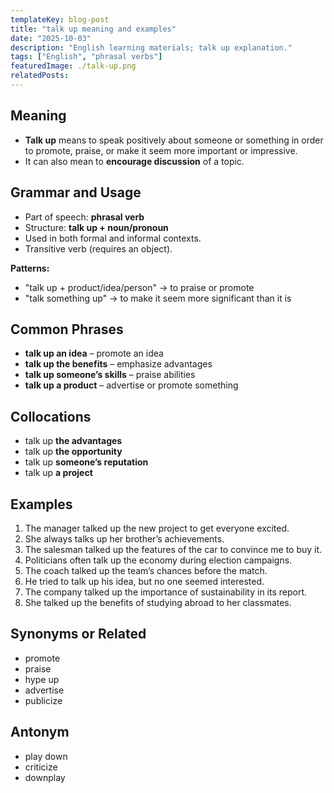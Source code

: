```yaml
---
templateKey: blog-post
title: "talk up meaning and examples"
date: "2025-10-03"
description: "English learning materials; talk up explanation."
tags: ["English", "phrasal verbs"]
featuredImage: ./talk-up.png
relatedPosts:
---
```


## Meaning

- **Talk up** means to speak positively about someone or something in order to promote, praise, or make it seem more important or impressive.
- It can also mean to **encourage discussion** of a topic.

## Grammar and Usage

- Part of speech: **phrasal verb**
- Structure: **talk up + noun/pronoun**
- Used in both formal and informal contexts.
- Transitive verb (requires an object).

**Patterns:**

- "talk up + product/idea/person" → to praise or promote
- "talk something up" → to make it seem more significant than it is

## Common Phrases

- **talk up an idea** – promote an idea
- **talk up the benefits** – emphasize advantages
- **talk up someone’s skills** – praise abilities
- **talk up a product** – advertise or promote something

## Collocations

- talk up **the advantages**
- talk up **the opportunity**
- talk up **someone’s reputation**
- talk up **a project**

## Examples

1. The manager talked up the new project to get everyone excited.
2. She always talks up her brother’s achievements.
3. The salesman talked up the features of the car to convince me to buy it.
4. Politicians often talk up the economy during election campaigns.
5. The coach talked up the team’s chances before the match.
6. He tried to talk up his idea, but no one seemed interested.
7. The company talked up the importance of sustainability in its report.
8. She talked up the benefits of studying abroad to her classmates.

## Synonyms or Related

- promote
- praise
- hype up
- advertise
- publicize

## Antonym

- play down
- criticize
- downplay
